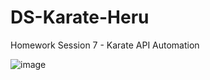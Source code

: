 # DS-Karate-Heru
Homework Session 7 - Karate API Automation

![image](https://github.com/herugreen/DS-Karate-Heru/assets/76834158/6008e3d6-8339-49c0-8dbe-d2e9dfbd10fd)
